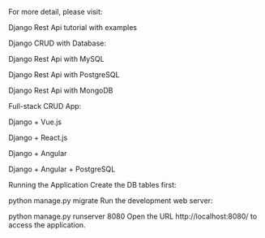 For more detail, please visit:

Django Rest Api tutorial with examples

Django CRUD with Database:

Django Rest Api with MySQL

Django Rest Api with PostgreSQL

Django Rest Api with MongoDB

Full-stack CRUD App:

Django + Vue.js

Django + React.js

Django + Angular

Django + Angular + PostgreSQL

Running the Application
Create the DB tables first:

python manage.py migrate
Run the development web server:

python manage.py runserver 8080
Open the URL http://localhost:8080/ to access the application.
